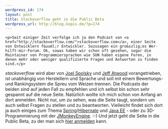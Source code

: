 ```yaml
--- 
wordpress_id: 174
layout: post
title: Stackoverflow geht in die Public Beta
wordpress_url: http://blog.kopis.de/?p=174
---
```


    <p>Seit einiger Zeit verfolge ich ja den Podcast von <a href="http://stackoverflow.com/">stackoverflow.com</a>, einer Seite von Entwicklern f&uuml;r Entwickler. Sozusagen ein gro&szlig;es Wer-hilft-mir-Forum. Ok, sowas haben wir schon oft gesehen, sogar die Maintainer von Programmiersprachen wie SUN haben eigene Foren, in denen mehr oder weniger qualifizierte Fragen und Antworten zu finden sind.</p>
<p><em>stackoverflow</em> wird aber von <a href="http://www.joelonsoftware.com/">Joel Spolsky</a> und <a href="http://www.codinghorror.com/blog/">Jeff Atwood</a> vorangetrieben, ist unabh&auml;ngig von Herstellern und Sprache und soll mit einem Bewertungs- und Rankingsystem die Spreu vom Weizen trennen. Die Podcasts der beiden sind auf jeden Fall zu empfehlen und ich selbst bin schon sehr gespannt auf die neue Seite. Nat&uuml;rlich wollte ich mich schon von Anfang an dort anmelden. Nicht nur, um zu sehen, was die Seite taugt, sondern um auch selbst Fragen zu stellen und zu beantworten. Vielleicht findet sich dort ja auch einiges zum Thema <a href="http://www.springframework.org/">Spring</a>/<a href="http://www.hibernate.org/">Hibernate</a> und <a href="http://java.sun.com/javaee/">Java EE</a> - oder zu 3D-Programmierung mit der <a href="http://www.jmonkeyengine.com">JMonkeyEngine</a>. :-)  Und jetzt geht die Seite in die Public Beta, zu der man sich <a href="http://blog.stackoverflow.com/2008/08/bad-news-good-news/">hier anmelden</a> kann.</p>
  
